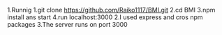 1.Runnig
  1.git clone https://github.com/Raiko1117/BMI.git
  2.cd BMI
  3.npm install ans start
  4.run localhost:3000
2.I used express and cros npm packages 
3.The server runs on port 3000

